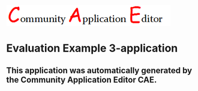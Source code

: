 ![CAE](https://github.com/GHProjectsTest/application-8/blob/master/img/logo.png)  

Evaluation Example 3-application
===================


This application was automatically generated by the Community Application Editor CAE.  
---------------
